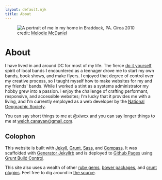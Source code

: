 ```yaml
---
layout: default.njk
title: About
---
```


<figure>
  <img class="imgborder" alt="A portrait of me in my home in Braddock, PA. Circa 2010" src="/img/me.jpg">
  <figcaption>credit: <a href="http://www.melodiemcdaniel.com/">Melodie McDaniel</a></figcaption>
</figure>

# About

I have lived in and around DC for most of my life. The fierce [do it yourself](http://en.wikipedia.org/wiki/Do_it_yourself#Subculture) spirit of local bands I encountered as a teenager drove me to start my own bands, book shows, and make flyers. I enjoyed that degree of control over my creative process, so I taught myself how to make websites for my and my friends' bands. While I worked a stint as a systems administrator my hobby grew into a passion. I enjoy the challenge of crafting performant, responsive, and accessible websites; I'm lucky that it provides me with a living, and I'm currently employed as a web developer by the [National Geographic Society](http://nationalgeographic.com).

You can say short things to me at [@xiwcx](http://twitter.com/xiwcx) and you can say longer things to me at <welch.canavan@gmail.com>.

## Colophon

This website is built with [Jekyll](http://jekyllrb.com/), [Grunt](http://gruntjs.com/), [Sass](http://sass-lang.com/), and [Compass](http://compass-style.org/). It was scaffolded with [Generator Jekyllrb](https://github.com/robwierzbowski/generator-jekyllrb) and is deployed to [Github Pages](http://pages.github.com/) using [Grunt Build Control](https://github.com/robwierzbowski/grunt-build-control).

This site also uses a wealth of other [ruby gems](https://github.com/xiwcx/xiwcx.github.io/blob/src/Gemfile), [bower packages](https://github.com/xiwcx/xiwcx.github.io/blob/src/bower.json), and [grunt plugins](https://github.com/xiwcx/xiwcx.github.io/blob/src/package.json). Feel free to dig around in [the source](https://github.com/xiwcx/xiwcx.github.io/tree/src).
